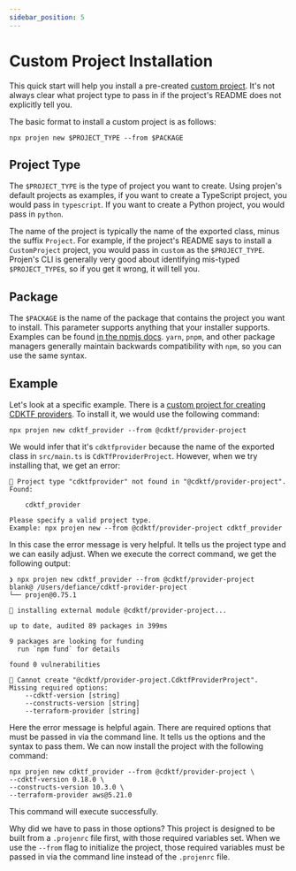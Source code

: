 ```yaml
---
sidebar_position: 5
---
```


# Custom Project Installation

This quick start will help you install a pre-created [custom project](/docs/custom-constructs/).
It's not always clear what project type to pass in if the project's README does not explicitly
tell you.

The basic format to install a custom project is as follows:

```shell
npx projen new $PROJECT_TYPE --from $PACKAGE
```

## Project Type

The `$PROJECT_TYPE` is the type of project you want to create. Using projen's default projects
as examples, if you want to create a TypeScript project, you would pass in `typescript`. If
you want to create a Python project, you would pass in `python`.

The name of the project is typically the name of the exported class, minus the suffix `Project`.
For example, if the project's README says to install a `CustomProject` project, you would pass
in `custom` as the `$PROJECT_TYPE`. Projen's CLI is generally very good about identifying
mis-typed `$PROJECT_TYPE`s, so if you get it wrong, it will tell you.

## Package

The `$PACKAGE` is the name of the package that contains the project you want to install. This
parameter supports anything that your installer supports. Examples can be found
[in the npmjs docs](https://docs.npmjs.com/cli/v10/commands/npm-install?v=true). `yarn`, `pnpm`,
and other package managers generally maintain backwards compatibility with `npm`, so you can
use the same syntax.

## Example

Let's look at a specific example. There is a
[custom project for creating CDKTF providers](https://github.com/cdktf/cdktf-provider-project).
To install it, we would use the following command:

```shell
npx projen new cdktf_provider --from @cdktf/provider-project
```

We would infer that it's `cdktfprovider` because the name of the exported class in `src/main.ts`
is `CdkTfProviderProject`. However, when we try installing that, we get an error:

```shell
👾 Project type "cdktfprovider" not found in "@cdktf/provider-project". Found:

    cdktf_provider

Please specify a valid project type.
Example: npx projen new --from @cdktf/provider-project cdktf_provider
```

In this case the error message is very helpful. It tells us the project type and we can easily
adjust. When we execute the correct command, we get the following output:

```shell
❯ npx projen new cdktf_provider --from @cdktf/provider-project
blank@ /Users/defiance/cdktf-provider-project
└── projen@0.75.1

👾 installing external module @cdktf/provider-project...

up to date, audited 89 packages in 399ms

9 packages are looking for funding
  run `npm fund` for details

found 0 vulnerabilities

👾 Cannot create "@cdktf/provider-project.CdktfProviderProject". Missing required options:
    --cdktf-version [string]
    --constructs-version [string]
    --terraform-provider [string]
```

Here the error message is helpful again. There are required options that must be passed in via
the command line. It tells us the options and the syntax to pass them. We can now install the
project with the following command:

```shell
npx projen new cdktf_provider --from @cdktf/provider-project \
--cdktf-version 0.18.0 \
--constructs-version 10.3.0 \
--terraform-provider aws@5.21.0
```

This command will execute successfully.

Why did we have to pass in those options? This project is designed to be built from a
`.projenrc` file first, with those required variables set. When we use the `--from` flag to
initialize the project, those required variables must be passed in via the command line instead
of the `.projenrc` file.
